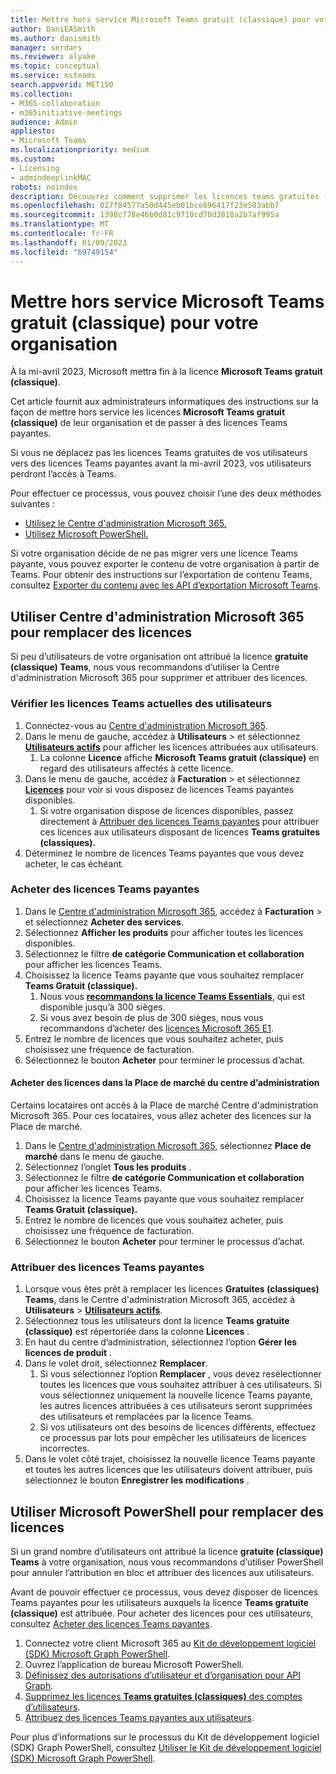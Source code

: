 ```yaml
---
title: Mettre hors service Microsoft Teams gratuit (classique) pour votre organisation
author: DaniEASmith
ms.author: danismith
manager: serdars
ms.reviewer: alyake
ms.topic: conceptual
ms.service: msteams
search.appverid: MET150
ms.collection:
- M365-collaboration
- m365initiative-meetings
audience: Admin
appliesto:
- Microsoft Teams
ms.localizationpriority: medium
ms.custom:
- Licensing
- admindeeplinkMAC
robots: noindex
description: Découvrez comment supprimer les licences teams gratuites (classiques) et attribuer des licences Teams payantes aux utilisateurs de votre organisation.
ms.openlocfilehash: 027f84577a50d445eb01bce896417f23e503abb7
ms.sourcegitcommit: 1398c778e46b0d81c9710cd70d3818a2b7af995a
ms.translationtype: MT
ms.contentlocale: fr-FR
ms.lasthandoff: 01/09/2023
ms.locfileid: "69749154"
---
```

# <a name="retire-microsoft-teams-free-classic-for-your-organization"></a>Mettre hors service Microsoft Teams gratuit (classique) pour votre organisation

À la mi-avril 2023, Microsoft mettra fin à la licence **Microsoft Teams gratuit (classique)**.

Cet article fournit aux administrateurs informatiques des instructions sur la façon de mettre hors service les licences **Microsoft Teams gratuit (classique)** de leur organisation et de passer à des licences Teams payantes.

Si vous ne déplacez pas les licences Teams gratuites de vos utilisateurs vers des licences Teams payantes avant la mi-avril 2023, vos utilisateurs perdront l’accès à Teams.

Pour effectuer ce processus, vous pouvez choisir l’une des deux méthodes suivantes :

- [Utilisez le Centre d'administration Microsoft 365.](#use-microsoft-365-admin-center-to-replace-licenses)
- [Utilisez Microsoft PowerShell.](#use-microsoft-powershell-to-replace-licenses)

Si votre organisation décide de ne pas migrer vers une licence Teams payante, vous pouvez exporter le contenu de votre organisation à partir de Teams. Pour obtenir des instructions sur l’exportation de contenu Teams, consultez [Exporter du contenu avec les API d’exportation Microsoft Teams](/microsoftteams/export-teams-content).

## <a name="use-microsoft-365-admin-center-to-replace-licenses"></a>Utiliser Centre d'administration Microsoft 365 pour remplacer des licences

Si peu d’utilisateurs de votre organisation ont attribué la licence **gratuite (classique) Teams**, nous vous recommandons d’utiliser la Centre d'administration Microsoft 365 pour supprimer et attribuer des licences.

### <a name="check-users-current-teams-licensing"></a>Vérifier les licences Teams actuelles des utilisateurs

1. Connectez-vous au [Centre d'administration Microsoft 365](https://go.microsoft.com/fwlink/p/?linkid=2024339).
1. Dans le menu de gauche, accédez à **Utilisateurs** > et sélectionnez [**Utilisateurs actifs**](https://go.microsoft.com/fwlink/p/?linkid=834822) pour afficher les licences attribuées aux utilisateurs.
    1. La colonne **Licence** affiche **Microsoft Teams gratuit (classique)** en regard des utilisateurs affectés à cette licence.
1. Dans le menu de gauche, accédez à **Facturation** > et sélectionnez [**Licences**](https://go.microsoft.com/fwlink/p/?linkid=842264) pour voir si vous disposez de licences Teams payantes disponibles.
    1. Si votre organisation dispose de licences disponibles, passez directement à [Attribuer des licences Teams payantes](#assign-paid-teams-licenses) pour attribuer ces licences aux utilisateurs disposant de licences **Teams gratuites (classiques).**
1. Déterminez le nombre de licences Teams payantes que vous devez acheter, le cas échéant.

### <a name="purchase-paid-teams-licenses"></a>Acheter des licences Teams payantes

1. Dans le [Centre d'administration Microsoft 365](https://go.microsoft.com/fwlink/p/?linkid=2024339), accédez à **Facturation** > et sélectionnez **Acheter des services**.
1. Sélectionnez **Afficher les produits** pour afficher toutes les licences disponibles.
1. Sélectionnez le filtre **de catégorie Communication et collaboration** pour afficher les licences Teams.
1. Choisissez la licence Teams payante que vous souhaitez remplacer **Teams Gratuit (classique).**
    1. Nous vous [**recommandons la licence Teams Essentials**](https://admin.microsoft.com/adminportal/home#/catalog/offer-details/microsoft-teams-essentials-aad-identity-/2D7C59AC-F814-43E0-8E8E-E4EA91A09CAF), qui est disponible jusqu’à 300 sièges.
    1. Si vous avez besoin de plus de 300 sièges, nous vous recommandons d’acheter des [licences Microsoft 365 E1](https://admin.microsoft.com/Adminportal/Home#/catalog/offer-details/office-365-e1/CF4A479A-2119-4EF2-83D1-37CF8460EADA).
1. Entrez le nombre de licences que vous souhaitez acheter, puis choisissez une fréquence de facturation.
1. Sélectionnez le bouton **Acheter** pour terminer le processus d’achat.

#### <a name="purchase-licenses-in-the-admin-center-marketplace"></a>Acheter des licences dans la Place de marché du centre d’administration

Certains locataires ont accès à la Place de marché Centre d'administration Microsoft 365. Pour ces locataires, vous allez acheter des licences sur la Place de marché.

1. Dans le [Centre d'administration Microsoft 365](https://go.microsoft.com/fwlink/p/?linkid=2024339), sélectionnez **Place de marché** dans le menu de gauche.
1. Sélectionnez l’onglet **Tous les produits** .
1. Sélectionnez le filtre **de catégorie Communication et collaboration** pour afficher les licences Teams.
1. Choisissez la licence Teams payante que vous souhaitez remplacer **Teams Gratuit (classique).**
1. Entrez le nombre de licences que vous souhaitez acheter, puis choisissez une fréquence de facturation.
1. Sélectionnez le bouton **Acheter** pour terminer le processus d’achat.

### <a name="assign-paid-teams-licenses"></a>Attribuer des licences Teams payantes

1. Lorsque vous êtes prêt à remplacer les licences **Gratuites (classiques) Teams**, dans le Centre d'administration Microsoft 365, accédez à **Utilisateurs** > [**Utilisateurs actifs**](https://admin.microsoft.com/adminportal/home#/users).
1. Sélectionnez tous les utilisateurs dont la licence **Teams gratuite (classique)** est répertoriée dans la colonne **Licences** .
1. En haut du centre d’administration, sélectionnez l’option **Gérer les licences de produit** .
1. Dans le volet droit, sélectionnez **Remplacer**.
    1. Si vous sélectionnez l’option **Remplacer** , vous devez resélectionner toutes les licences que vous souhaitez attribuer à ces utilisateurs. Si vous sélectionnez uniquement la nouvelle licence Teams payante, les autres licences attribuées à ces utilisateurs seront supprimées des utilisateurs et remplacées par la licence Teams.
    1. Si vos utilisateurs ont des besoins de licences différents, effectuez ce processus par lots pour empêcher les utilisateurs de licences incorrectes.
1. Dans le volet côté trajet, choisissez la nouvelle licence Teams payante et toutes les autres licences que les utilisateurs doivent attribuer, puis sélectionnez le bouton **Enregistrer les modifications** .

## <a name="use-microsoft-powershell-to-replace-licenses"></a>Utiliser Microsoft PowerShell pour remplacer des licences

Si un grand nombre d’utilisateurs ont attribué la licence **gratuite (classique) Teams** à votre organisation, nous vous recommandons d’utiliser PowerShell pour annuler l’attribution en bloc et attribuer des licences aux utilisateurs.

Avant de pouvoir effectuer ce processus, vous devez disposer de licences Teams payantes pour les utilisateurs auxquels la licence **Teams gratuite (classique)** est attribuée. Pour acheter des licences pour ces utilisateurs, consultez [Acheter des licences Teams payantes](#purchase-paid-teams-licenses).

1. Connectez votre client Microsoft 365 au [Kit de développement logiciel (SDK) Microsoft Graph PowerShell](/powershell/microsoftgraph/get-started).
1. Ouvrez l’application de bureau Microsoft PowerShell.
1. [Définissez des autorisations d’utilisateur et d’organisation pour API Graph](/microsoft-365/enterprise/remove-licenses-from-user-accounts-with-microsoft-365-powershell#use-the-microsoft-graph-powershell-sdk).
1. [Supprimez les licences **Teams gratuites (classiques)** des comptes d’utilisateurs](/microsoft-365/enterprise/remove-licenses-from-user-accounts-with-microsoft-365-powershell#removing-licenses-from-user-accounts).
1. [Attribuez des licences Teams payantes aux utilisateurs](/microsoft-365/enterprise/assign-licenses-to-user-accounts-with-microsoft-365-powershell#assigning-licenses-to-user-accounts).

Pour plus d’informations sur le processus du Kit de développement logiciel (SDK) Graph PowerShell, consultez [Utiliser le Kit de développement logiciel (SDK) Microsoft Graph PowerShell](/microsoft-365/enterprise/view-licenses-and-services-with-microsoft-365-powershell).
